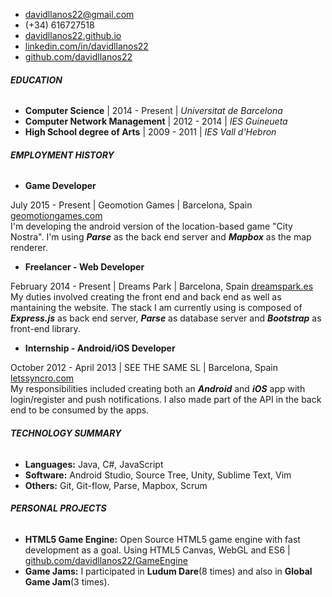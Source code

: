 * <i class="fa fa-envelope-o fa-lg"></i>davidllanos22@gmail.com
* <i class="fa fa-phone fa-lg"></i>(+34) 616727518
* <i class="fa fa-laptop fa-lg"></i><a href="http://davidllanos22.github.io" target="_blank">davidllanos22.github.io</a>  
* <i class="fa fa-linkedin fa-lg"></i><a href="https://www.linkedin.com/in/davidllanos22" target="_blank">linkedin.com/in/davidllanos22</a>
* <i class="fa fa-github fa-lg"></i><a href="https://github.com/davidllanos22" target="_blank">github.com/davidllanos22</a>


###### **EDUCATION**

* **Computer Science** | 2014 - Present | *Universitat de Barcelona*
* **Computer Network Management** | 2012 - 2014 | *IES Guineueta*  
* **High School degree of Arts** | 2009 - 2011 | *IES Vall d'Hebron*  

###### **EMPLOYMENT HISTORY**

* **Game Developer**  

July 2015 - Present | Geomotion Games | Barcelona, Spain <a href="http://geomotiongames.com" target="_blank">geomotiongames.com</a>    
I'm developing the android version of the location-based game "City Nostra". I'm using ***Parse*** as the back end server and ***Mapbox*** as the map renderer.

* **Freelancer - Web Developer**  

February 2014 - Present | Dreams Park | Barcelona, Spain <a href="http://dreamspark.es" target="_blank">dreamspark.es</a>  
My duties involved creating the front end and back end as well as mantaining the website. The stack I am currently using is composed of ***Express.js*** as back end server, ***Parse*** as database server and ***Bootstrap*** as front-end library.

* **Internship - Android/iOS Developer**  

October 2012 - April 2013 | SEE THE SAME SL | Barcelona, Spain <a href="http://letssyncro.com" target="_blank">letssyncro.com</a>  
My responsibilities included creating both an ***Android*** and ***iOS*** app with login/register and push notifications. I also made part of the API in the back end to be consumed by the apps.

###### **TECHNOLOGY SUMMARY**

* **Languages:** Java, C#, JavaScript
* **Software:** Android Studio, Source Tree, Unity, Sublime Text, Vim
* **Others:** Git, Git-flow, Parse, Mapbox, Scrum 

###### **PERSONAL PROJECTS**
* **HTML5 Game Engine:** Open Source HTML5 game engine with fast development as a goal. Using HTML5 Canvas, WebGL and ES6 | <a href="http://github.com/davidllanos22/GameEngine" target="_blank">github.com/davidllanos22/GameEngine</a>  
* **Game Jams:** I participated in **Ludum Dare**(8 times) and also in **Global Game Jam**(3 times).

